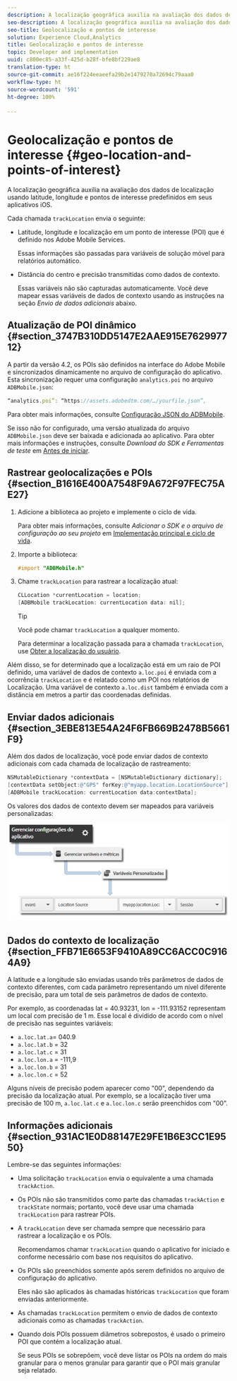```yaml
---
description: A localização geográfica auxilia na avaliação dos dados de localização usando latitude, longitude e pontos de interesse predefinidos em seus aplicativos iOS.
seo-description: A localização geográfica auxilia na avaliação dos dados de localização usando latitude, longitude e pontos de interesse predefinidos em seus aplicativos iOS.
seo-title: Geolocalização e pontos de interesse
solution: Experience Cloud,Analytics
title: Geolocalização e pontos de interesse
topic: Developer and implementation
uuid: c800ec85-a33f-425d-b28f-bfe8bf229ae8
translation-type: ht
source-git-commit: ae16f224eeaeefa29b2e1479270a72694c79aaa0
workflow-type: ht
source-wordcount: '591'
ht-degree: 100%

---
```



# Geolocalização e pontos de interesse {#geo-location-and-points-of-interest}

A localização geográfica auxilia na avaliação dos dados de localização usando latitude, longitude e pontos de interesse predefinidos em seus aplicativos iOS.

Cada chamada `trackLocation` envia o seguinte:

* Latitude, longitude e localização em um ponto de interesse (POI) que é definido nos Adobe Mobile Services.

   Essas informações são passadas para variáveis de solução móvel para relatórios automático.

* Distância do centro e precisão transmitidas como dados de contexto.

   Essas variáveis não são capturadas automaticamente. Você deve mapear essas variáveis de dados de contexto usando as instruções na seção *Envio de dados adicionais* abaixo.

## Atualização de POI dinâmico {#section_3747B310DD5147E2AAE915E762997712}

A partir da versão 4.2, os POIs são definidos na interface do Adobe Mobile e sincronizados dinamicamente no arquivo de configuração do aplicativo. Esta sincronização requer uma configuração `analytics.poi` no arquivo `ADBMobile.json`:

```js
“analytics.poi”: “https://assets.adobedtm.com/…/yourfile.json”,
```

Para obter mais informações, consulte [Configuração JSON do ADBMobile](/help/ios/configuration/json-config/json-config.md).

Se isso não for configurado, uma versão atualizada do arquivo `ADBMobile.json` deve ser baixada e adicionada ao aplicativo. Para obter mais informações e instruções, consulte *Download do SDK e Ferramentas de teste* em [Antes de iniciar](/help/ios/getting-started/requirements.md).

## Rastrear geolocalizações e POIs {#section_B1616E400A7548F9A672F97FEC75AE27}

1. Adicione a biblioteca ao projeto e implemente o ciclo de vida.

   Para obter mais informações, consulte *Adicionar o SDK e o arquivo de configuração ao seu projeto* em [Implementação principal e ciclo de vida](/help/ios/getting-started/dev-qs.md).
1. Importe a biblioteca:

   ```objective-c
   #import "ADBMobile.h"
   ```

1. Chame `trackLocation` para rastrear a localização atual:

   ```objective-c
   CLLocation *currentLocation = location; 
   [ADBMobile trackLocation: currentLocation data: nil]; 
   ```

   >[!TIP]
   >
   >Você pode chamar `trackLocation` a qualquer momento.

   Para determinar a localização passada para a chamada `trackLocation`, use [Obter a localização do usuário](https://developer.apple.com/Library/ios/documentation/UserExperience/Conceptual/LocationAwarenessPG/CoreLocation/CoreLocation.html).

Além disso, se for determinado que a localização está em um raio de POI definido, uma variável de dados de contexto `a.loc.poi` é enviada com a ocorrência `trackLocation` e é relatado como um POI nos relatórios de Localização. Uma variável de contexto `a.loc.dist` também é enviada com a distância em metros a partir das coordenadas definidas.

## Enviar dados adicionais {#section_3EBE813E54A24F6FB669B2478B5661F9}

Além dos dados de localização, você pode enviar dados de contexto adicionais com cada chamada de localização de rastreamento:

```objective-c
NSMutableDictionary *contextData = [NSMutableDictionary dictionary]; 
[contextData setObject:@"GPS" forKey:@"myapp.location.LocationSource"]; 
[ADBMobile trackLocation: currentLocation data:contextData];
```

Os valores dos dados de contexto devem ser mapeados para variáveis personalizadas:

![](assets/map-location-context-data.png)

## Dados do contexto de localização {#section_FFB71E6653F9410A89CC6ACC0C9164A9}

A latitude e a longitude são enviadas usando três parâmetros de dados de contexto diferentes, com cada parâmetro representando um nível diferente de precisão, para um total de seis parâmetros de dados de contexto.

Por exemplo, as coordenadas lat = 40.93231, lon = -111.93152 representam um local com precisão de 1 m. Esse local é dividido de acordo com o nível de precisão nas seguintes variáveis:

* `a.loc.lat.a`= 040.9
* `a.loc.lat.b` = 32
* `a.loc.lat.c` = 31
* `a.loc.lon.a` = -111,9
* `a.loc.lon.b` = 31
* `a.loc.lon.c` = 52

Alguns níveis de precisão podem aparecer como &quot;00&quot;, dependendo da precisão da localização atual. Por exemplo, se a localização tiver uma precisão de 100 m, `a.loc.lat.c` e `a.loc.lon.c` serão preenchidos com &quot;00&quot;.

## Informações adicionais {#section_931AC1E0D88147E29FE1B6E3CC1E9550}

Lembre-se das seguintes informações:

* Uma solicitação `trackLocation` envia o equivalente a uma chamada `trackAction`.

* Os POIs não são transmitidos como parte das chamadas `trackAction` e `trackState` normais; portanto, você deve usar uma chamada `trackLocation` para rastrear POIs.

* A `trackLocation` deve ser chamada sempre que necessário para rastrear a localização e os POIs.

   Recomendamos chamar `trackLocation` quando o aplicativo for iniciado e conforme necessário com base nos requisitos do aplicativo.

* Os POIs são preenchidos somente após serem definidos no arquivo de configuração do aplicativo.

   Eles não são aplicados às chamadas históricas `trackLocation` que foram enviadas anteriormente.
* As chamadas `trackLocation` permitem o envio de dados de contexto adicionais como as chamadas `trackAction`.

* Quando dois POIs possuem diâmetros sobrepostos, é usado o primeiro POI que contém a localização atual.

   Se seus POIs se sobrepõem, você deve listar os POIs na ordem do mais granular para o menos granular para garantir que o POI mais granular seja relatado.

